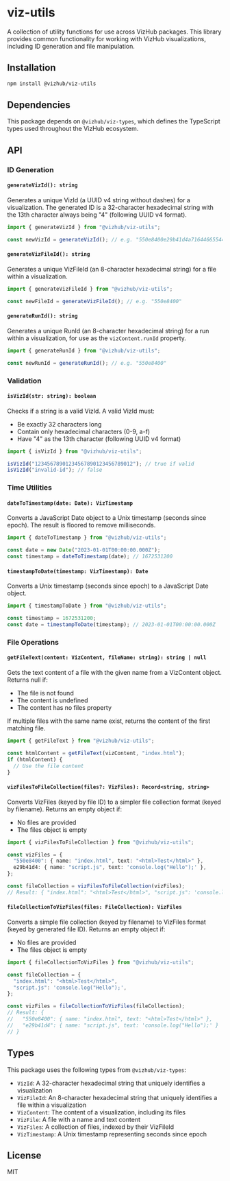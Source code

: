 # viz-utils

A collection of utility functions for use across VizHub packages. This library provides common functionality for working with VizHub visualizations, including ID generation and file manipulation.

## Installation

```bash
npm install @vizhub/viz-utils
```

## Dependencies

This package depends on `@vizhub/viz-types`, which defines the TypeScript types used throughout the VizHub ecosystem.

## API

### ID Generation

#### `generateVizId(): string`

Generates a unique VizId (a UUID v4 string without dashes) for a visualization. The generated ID is a 32-character hexadecimal string with the 13th character always being "4" (following UUID v4 format).

```typescript
import { generateVizId } from "@vizhub/viz-utils";

const newVizId = generateVizId(); // e.g. "550e8400e29b41d4a716446655440000"
```

#### `generateVizFileId(): string`

Generates a unique VizFileId (an 8-character hexadecimal string) for a file within a visualization.

```typescript
import { generateVizFileId } from "@vizhub/viz-utils";

const newFileId = generateVizFileId(); // e.g. "550e8400"
```

#### `generateRunId(): string`

Generates a unique RunId (an 8-character hexadecimal string) for a run within a visualization, for use as the `vizContent.runId` property.

```typescript
import { generateRunId } from "@vizhub/viz-utils";

const newRunId = generateRunId(); // e.g. "550e8400"
```

### Validation

#### `isVizId(str: string): boolean`

Checks if a string is a valid VizId. A valid VizId must:

- Be exactly 32 characters long
- Contain only hexadecimal characters (0-9, a-f)
- Have "4" as the 13th character (following UUID v4 format)

```typescript
import { isVizId } from "@vizhub/viz-utils";

isVizId("12345678901234567890123456789012"); // true if valid
isVizId("invalid-id"); // false
```

### Time Utilities

#### `dateToTimestamp(date: Date): VizTimestamp`

Converts a JavaScript Date object to a Unix timestamp (seconds since epoch). The result is floored to remove milliseconds.

```typescript
import { dateToTimestamp } from "@vizhub/viz-utils";

const date = new Date("2023-01-01T00:00:00.000Z");
const timestamp = dateToTimestamp(date); // 1672531200
```

#### `timestampToDate(timestamp: VizTimestamp): Date`

Converts a Unix timestamp (seconds since epoch) to a JavaScript Date object.

```typescript
import { timestampToDate } from "@vizhub/viz-utils";

const timestamp = 1672531200;
const date = timestampToDate(timestamp); // 2023-01-01T00:00:00.000Z
```

### File Operations

#### `getFileText(content: VizContent, fileName: string): string | null`

Gets the text content of a file with the given name from a VizContent object.
Returns null if:

- The file is not found
- The content is undefined
- The content has no files property

If multiple files with the same name exist, returns the content of the first matching file.

```typescript
import { getFileText } from "@vizhub/viz-utils";

const htmlContent = getFileText(vizContent, "index.html");
if (htmlContent) {
  // Use the file content
}
```

#### `vizFilesToFileCollection(files?: VizFiles): Record<string, string>`

Converts VizFiles (keyed by file ID) to a simpler file collection format (keyed by filename).
Returns an empty object if:

- No files are provided
- The files object is empty

```typescript
import { vizFilesToFileCollection } from "@vizhub/viz-utils";

const vizFiles = {
  "550e8400": { name: "index.html", text: "<html>Test</html>" },
  e29b41d4: { name: "script.js", text: 'console.log("Hello");' },
};

const fileCollection = vizFilesToFileCollection(vizFiles);
// Result: { "index.html": "<html>Test</html>", "script.js": 'console.log("Hello");' }
```

#### `fileCollectionToVizFiles(files: FileCollection): VizFiles`

Converts a simple file collection (keyed by filename) to VizFiles format (keyed by generated file ID).
Returns an empty object if:

- No files are provided
- The files object is empty

```typescript
import { fileCollectionToVizFiles } from "@vizhub/viz-utils";

const fileCollection = {
  "index.html": "<html>Test</html>",
  "script.js": 'console.log("Hello");',
};

const vizFiles = fileCollectionToVizFiles(fileCollection);
// Result: {
//   "550e8400": { name: "index.html", text: "<html>Test</html>" },
//   "e29b41d4": { name: "script.js", text: 'console.log("Hello");' }
// }
```

## Types

This package uses the following types from `@vizhub/viz-types`:

- `VizId`: A 32-character hexadecimal string that uniquely identifies a visualization
- `VizFileId`: An 8-character hexadecimal string that uniquely identifies a file within a visualization
- `VizContent`: The content of a visualization, including its files
- `VizFile`: A file with a name and text content
- `VizFiles`: A collection of files, indexed by their VizFileId
- `VizTimestamp`: A Unix timestamp representing seconds since epoch

## License

MIT
